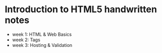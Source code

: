 # Introduction to HTML5 handwritten notes

- week 1: HTML & Web Basics
- week 2: Tags
- week 3: Hosting & Validation
